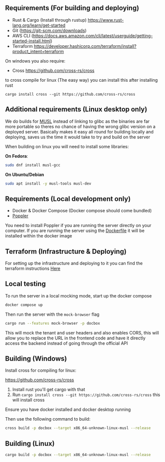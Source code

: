 
## Requirements (For building and deploying)

- Rust & Cargo (Install through rustup) https://www.rust-lang.org/learn/get-started
- Git (https://git-scm.com/downloads)
- AWS CLI (https://docs.aws.amazon.com/cli/latest/userguide/getting-started-install.html)
- Terraform https://developer.hashicorp.com/terraform/install?product_intent=terraform

On windows you also require:

- Cross https://github.com/cross-rs/cross

to cross compile for linux (The easy way) you can install this after installing rust 

```
cargo install cross --git https://github.com/cross-rs/cross
```

## Additional requirements (Linux desktop only)

We do builds for [MUSL](https://musl.libc.org/) instead of linking to glibc as the binaries are far more portable so theres no chance of having the wrong glibc version on a deployed server. Basically makes it easy all round for building locally and deploying, saves us the time it would take to 
try and build on the server

When building on linux you will need to install some libraries:

**On Fedora**:
```sh
sudo dnf install musl-gcc
```

**On Ubuntu/Debian**

```sh
sudo apt install -y musl-tools musl-dev
```

## Requirements (Local development only)

- Docker & Docker Compose (Docker compose should come bundled)
- [Poppler](https://poppler.freedesktop.org/)

You need to install Poppler if you are running the server directly on your computer. If you are running the server using the [Dockerfile](./containers/Docbox.Dockerfile) it will be installed within the docker image 


## Terraform (Infrastructure & Deploying)

For setting up the infrastructure and deploying to it you can find the terraform instructions [Here](./docs/TERRAFORM.md)

## Local testing 

To run the server in a local mocking mode, start up the docker compose 

```sh
docker compose up
```

Then run the server with the `mock-browser` flag

```sh
cargo run --features mock-browser -p docbox
```

This will mock the tenant and user headers and also enables CORS, this will allow you to replace the URL
in the frontend code and have it directly access the backend instead of going through the official API

## Building (Windows)

Install cross for compiling for linux:

https://github.com/cross-rs/cross

1. Install rust you'll get cargo with that 
2. Run `cargo install cross --git https://github.com/cross-rs/cross` this will install cross

Ensure you have docker installed and docker desktop running

Then use the following command to build: 

```sh
cross build -p docbox --target x86_64-unknown-linux-musl --release
```

## Building (Linux)

```sh
cargo build -p docbox --target x86_64-unknown-linux-musl --release
```